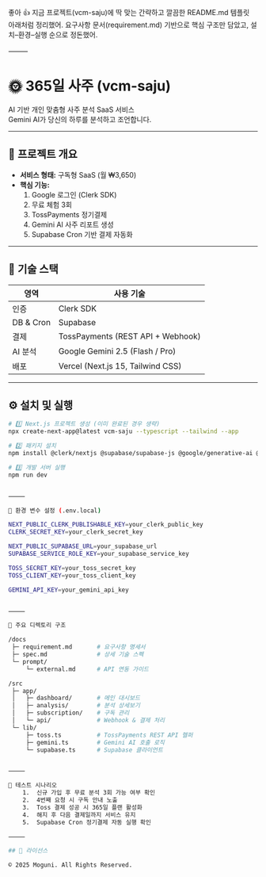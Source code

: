 좋아 👍 지금 프로젝트(vcm-saju)에 딱 맞는 간략하고 깔끔한 README.md 템플릿 아래처럼 정리했어.
요구사항 문서(requirement.md) 기반으로 핵심 구조만 담았고, 설치–환경–실행 순으로 정돈했어.

⸻


# 🌞 365일 사주 (vcm-saju)

AI 기반 개인 맞춤형 사주 분석 SaaS 서비스  
Gemini AI가 당신의 하루를 분석하고 조언합니다.

---

## 🚀 프로젝트 개요

- **서비스 형태:** 구독형 SaaS (월 ₩3,650)
- **핵심 기능:**  
  1. Google 로그인 (Clerk SDK)  
  2. 무료 체험 3회  
  3. TossPayments 정기결제  
  4. Gemini AI 사주 리포트 생성  
  5. Supabase Cron 기반 결제 자동화  

---

## 🧩 기술 스택

| 영역 | 사용 기술 |
|------|------------|
| 인증 | Clerk SDK |
| DB & Cron | Supabase |
| 결제 | TossPayments (REST API + Webhook) |
| AI 분석 | Google Gemini 2.5 (Flash / Pro) |
| 배포 | Vercel (Next.js 15, Tailwind CSS) |

---

## ⚙️ 설치 및 실행

```bash
# 1️⃣ Next.js 프로젝트 생성 (이미 완료된 경우 생략)
npx create-next-app@latest vcm-saju --typescript --tailwind --app

# 2️⃣ 패키지 설치
npm install @clerk/nextjs @supabase/supabase-js @google/generative-ai @tosspayments/payment-widget-sdk axios

# 3️⃣ 개발 서버 실행
npm run dev


⸻

🔐 환경 변수 설정 (.env.local)

NEXT_PUBLIC_CLERK_PUBLISHABLE_KEY=your_clerk_public_key
CLERK_SECRET_KEY=your_clerk_secret_key

NEXT_PUBLIC_SUPABASE_URL=your_supabase_url
SUPABASE_SERVICE_ROLE_KEY=your_supabase_service_key

TOSS_SECRET_KEY=your_toss_secret_key
TOSS_CLIENT_KEY=your_toss_client_key

GEMINI_API_KEY=your_gemini_api_key


⸻

📁 주요 디렉토리 구조

/docs
 ├─ requirement.md       # 요구사항 명세서
 ├─ spec.md              # 상세 기술 스펙
 └─ prompt/
     └─ external.md      # API 연동 가이드

/src
 ├─ app/
 │   ├─ dashboard/       # 메인 대시보드
 │   ├─ analysis/        # 분석 상세보기
 │   ├─ subscription/    # 구독 관리
 │   └─ api/             # Webhook & 결제 처리
 └─ lib/
     ├─ toss.ts          # TossPayments REST API 헬퍼
     ├─ gemini.ts        # Gemini AI 호출 로직
     └─ supabase.ts      # Supabase 클라이언트


⸻

🧪 테스트 시나리오
	1.	신규 가입 후 무료 분석 3회 가능 여부 확인
	2.	4번째 요청 시 구독 안내 노출
	3.	Toss 결제 성공 시 365일 플랜 활성화
	4.	해지 후 다음 결제일까지 서비스 유지
	5.	Supabase Cron 정기결제 자동 실행 확인

⸻

## 📄 라이선스

© 2025 Moguni. All Rights Reserved.  


